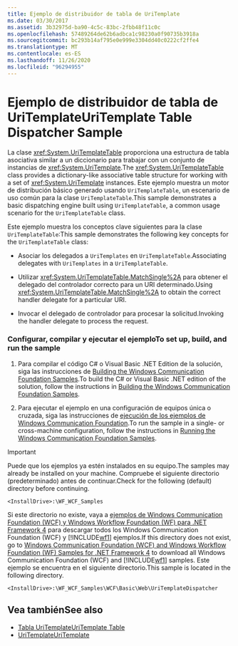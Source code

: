 ```yaml
---
title: Ejemplo de distribuidor de tabla de UriTemplate
ms.date: 03/30/2017
ms.assetid: 3b32975d-ba90-4c5c-83bc-2fbb48f11c0c
ms.openlocfilehash: 57489264de62b6adbca1c98230a0f90735b3918a
ms.sourcegitcommit: bc293b14af795e0e999e3304dd40c0222cf2ffe4
ms.translationtype: MT
ms.contentlocale: es-ES
ms.lasthandoff: 11/26/2020
ms.locfileid: "96294955"
---
```

# <a name="uritemplate-table-dispatcher-sample"></a><span data-ttu-id="f0e86-102">Ejemplo de distribuidor de tabla de UriTemplate</span><span class="sxs-lookup"><span data-stu-id="f0e86-102">UriTemplate Table Dispatcher Sample</span></span>

<span data-ttu-id="f0e86-103">La clase <xref:System.UriTemplateTable> proporciona una estructura de tabla asociativa similar a un diccionario para trabajar con un conjunto de instancias de <xref:System.UriTemplate>.</span><span class="sxs-lookup"><span data-stu-id="f0e86-103">The <xref:System.UriTemplateTable> class provides a dictionary-like associative table structure for working with a set of <xref:System.UriTemplate> instances.</span></span> <span data-ttu-id="f0e86-104">Este ejemplo muestra un motor de distribución básico generado usando `UriTemplateTable`, un escenario de uso común para la clase `UriTemplateTable`.</span><span class="sxs-lookup"><span data-stu-id="f0e86-104">This sample demonstrates a basic dispatching engine built using `UriTemplateTable`, a common usage scenario for the `UriTemplateTable` class.</span></span>  
  
 <span data-ttu-id="f0e86-105">Este ejemplo muestra los conceptos clave siguientes para la clase `UriTemplateTable`:</span><span class="sxs-lookup"><span data-stu-id="f0e86-105">This sample demonstrates the following key concepts for the `UriTemplateTable` class:</span></span>  
  
- <span data-ttu-id="f0e86-106">Asociar los delegados a `UriTemplates` en `UriTemplateTable`.</span><span class="sxs-lookup"><span data-stu-id="f0e86-106">Associating delegates with `UriTemplates` in a `UriTemplateTable`.</span></span>  
  
- <span data-ttu-id="f0e86-107">Utilizar <xref:System.UriTemplateTable.MatchSingle%2A> para obtener el delegado del controlador correcto para un URI determinado.</span><span class="sxs-lookup"><span data-stu-id="f0e86-107">Using <xref:System.UriTemplateTable.MatchSingle%2A> to obtain the correct handler delegate for a particular URI.</span></span>  
  
- <span data-ttu-id="f0e86-108">Invocar el delegado de controlador para procesar la solicitud.</span><span class="sxs-lookup"><span data-stu-id="f0e86-108">Invoking the handler delegate to process the request.</span></span>  
  
### <a name="to-set-up-build-and-run-the-sample"></a><span data-ttu-id="f0e86-109">Configurar, compilar y ejecutar el ejemplo</span><span class="sxs-lookup"><span data-stu-id="f0e86-109">To set up, build, and run the sample</span></span>  
  
1. <span data-ttu-id="f0e86-110">Para compilar el código C# o Visual Basic .NET Edition de la solución, siga las instrucciones de [Building the Windows Communication Foundation Samples](building-the-samples.md).</span><span class="sxs-lookup"><span data-stu-id="f0e86-110">To build the C# or Visual Basic .NET edition of the solution, follow the instructions in [Building the Windows Communication Foundation Samples](building-the-samples.md).</span></span>  
  
2. <span data-ttu-id="f0e86-111">Para ejecutar el ejemplo en una configuración de equipos única o cruzada, siga las instrucciones de [ejecución de los ejemplos de Windows Communication Foundation](running-the-samples.md).</span><span class="sxs-lookup"><span data-stu-id="f0e86-111">To run the sample in a single- or cross-machine configuration, follow the instructions in [Running the Windows Communication Foundation Samples](running-the-samples.md).</span></span>  
  
> [!IMPORTANT]
> <span data-ttu-id="f0e86-112">Puede que los ejemplos ya estén instalados en su equipo.</span><span class="sxs-lookup"><span data-stu-id="f0e86-112">The samples may already be installed on your machine.</span></span> <span data-ttu-id="f0e86-113">Compruebe el siguiente directorio (predeterminado) antes de continuar.</span><span class="sxs-lookup"><span data-stu-id="f0e86-113">Check for the following (default) directory before continuing.</span></span>  
>
> `<InstallDrive>:\WF_WCF_Samples`  
>
> <span data-ttu-id="f0e86-114">Si este directorio no existe, vaya a [ejemplos de Windows Communication Foundation (WCF) y Windows Workflow Foundation (WF) para .NET Framework 4](https://www.microsoft.com/download/details.aspx?id=21459) para descargar todos los Windows Communication Foundation (WCF) y [!INCLUDE[wf1](../../../../includes/wf1-md.md)] ejemplos.</span><span class="sxs-lookup"><span data-stu-id="f0e86-114">If this directory does not exist, go to [Windows Communication Foundation (WCF) and Windows Workflow Foundation (WF) Samples for .NET Framework 4](https://www.microsoft.com/download/details.aspx?id=21459) to download all Windows Communication Foundation (WCF) and [!INCLUDE[wf1](../../../../includes/wf1-md.md)] samples.</span></span> <span data-ttu-id="f0e86-115">Este ejemplo se encuentra en el siguiente directorio.</span><span class="sxs-lookup"><span data-stu-id="f0e86-115">This sample is located in the following directory.</span></span>  
>
> `<InstallDrive>:\WF_WCF_Samples\WCF\Basic\Web\UriTemplateDispatcher`  
  
## <a name="see-also"></a><span data-ttu-id="f0e86-116">Vea también</span><span class="sxs-lookup"><span data-stu-id="f0e86-116">See also</span></span>

- [<span data-ttu-id="f0e86-117">Tabla UriTemplate</span><span class="sxs-lookup"><span data-stu-id="f0e86-117">UriTemplate Table</span></span>](uritemplate-table-sample.md)
- [<span data-ttu-id="f0e86-118">UriTemplate</span><span class="sxs-lookup"><span data-stu-id="f0e86-118">UriTemplate</span></span>](uritemplate-sample.md)
